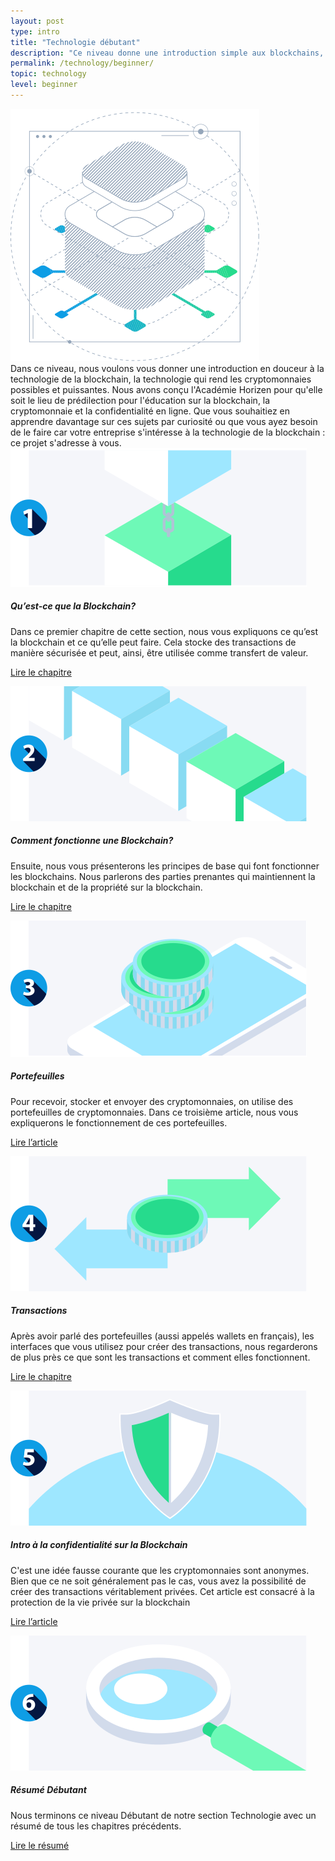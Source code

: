 ```yaml
---
layout: post
type: intro
title: "Technologie débutant"
description: "Ce niveau donne une introduction simple aux blockchains, la technologie qui rend les cryptomonnaies possibles."
permalink: /technology/beginner/
topic: technology
level: beginner
---
```


<div class="row mb-3">
    <div class="col-md-3">
        <img src="/assets/img/icons/topics/technology-blueprint.svg" alt="Horizen technology blueprint" class="lead-icon"/>
    </div>
    <div class="col-md-9 lead">
        Dans ce niveau, nous voulons vous donner une introduction en douceur à la technologie de la blockchain, la technologie qui rend les cryptomonnaies possibles et puissantes. Nous avons conçu l'Académie Horizen pour qu'elle soit le lieu de prédilection pour l'éducation sur la blockchain, la cryptomonnaie et la confidentialité en ligne. Que vous souhaitiez en apprendre davantage sur ces sujets par curiosité ou que vous ayez besoin de le faire car votre entreprise s'intéresse à la technologie de la blockchain : ce projet s'adresse à vous.
    </div>
</div>


<div class="row mt-5">
    <div class="col-md-3">
        <a href="{{ site.baseurl }}{% post_url /technology/beginner/2020-01-01-what-is-a-blockchain %}">
            <img src="/assets/post_files/technology/beginner/intro/what_is_a_blockchain.svg" alt="Qu’est-ce que la Blockchain?" />
        </a>
    </div>
    <div class="col-md-9">
        <h5 class="intro-article-title">Qu’est-ce que la Blockchain?</h5>
        <p class="mb-1">
            Dans ce premier chapitre de cette section, nous vous expliquons ce qu’est la blockchain et ce qu’elle peut faire. Cela stocke des transactions de manière sécurisée et peut, ainsi, être utilisée comme transfert de valeur.
        </p>
        <p class="mb-0">
            <a class="font-weight-bold" href="{{ site.baseurl }}{% post_url /technology/beginner/2020-01-01-what-is-a-blockchain %}">Lire le chapitre</a>
        </p>
    </div>
</div>

<div class="row mt-5">
    <div class="col-md-3">
        <a href="{{ site.baseurl }}{% post_url /technology/beginner/2020-02-01-how-does-a-blockchain-work %}">
            <img src="/assets/post_files/technology/beginner/intro/how_does_a_blockchain_work.svg" alt="Comment fonctionne une Blockchain?" />
        </a>
    </div>
    <div class="col-md-9">
        <h5 class="intro-article-title">Comment fonctionne une Blockchain?</h5>
        <p class="mb-1">
            Ensuite, nous vous présenterons les principes de base qui font fonctionner les blockchains. Nous parlerons des parties prenantes qui maintiennent la blockchain et de la propriété sur la blockchain.
        </p>
        <p class="mb-0">
            <a class="font-weight-bold" href="{{ site.baseurl }}{% post_url /technology/beginner/2020-02-01-how-does-a-blockchain-work %}">Lire le chapitre</a>
        </p>
    </div>
</div>

<div class="row mt-5">
    <div class="col-md-3">
        <a href="{{ site.baseurl }}{% post_url /technology/beginner/2020-03-01-wallets %}">
            <img src="/assets/post_files/technology/beginner/intro/wallets.svg" alt="Portefeuilles" />
        </a>
    </div>
    <div class="col-md-9">
        <h5 class="intro-article-title">Portefeuilles</h5>
        <p class="mb-1">
            Pour recevoir, stocker et envoyer des cryptomonnaies, on utilise des portefeuilles de cryptomonnaies. Dans ce troisième article, nous vous expliquerons le fonctionnement de ces portefeuilles.
        </p>
        <p class="mb-0">
            <a class="font-weight-bold" href="{{ site.baseurl }}{% post_url /technology/beginner/2020-03-01-wallets %}">Lire l’article</a>
        </p>
    </div>
</div>

<div class="row mt-5">
    <div class="col-md-3">
        <a href="{{ site.baseurl }}{% post_url /technology/beginner/2020-04-01-transactions %}">
            <img src="/assets/post_files/technology/beginner/intro/transactions.svg" alt="Transactions" />
        </a>
    </div>
    <div class="col-md-9">
        <h5 class="intro-article-title">Transactions</h5>
        <p class="mb-1">
            Après avoir parlé des portefeuilles (aussi appelés wallets en français), les interfaces que vous utilisez pour créer des transactions, nous regarderons de plus près ce que sont les transactions et comment elles fonctionnent.
        </p>
        <p class="mb-0">
            <a class="font-weight-bold" href="{{ site.baseurl }}{% post_url /technology/beginner/2020-04-01-transactions %}">Lire le chapitre</a>
        </p>
    </div>
</div>

<div class="row mt-5">
    <div class="col-md-3">
        <a href="{{ site.baseurl }}{% post_url /technology/beginner/2020-05-01-privacy-on-the-blockchain %}">
            <img src="/assets/post_files/technology/beginner/intro/privacy.svg" alt="Intro à la confidentialité sur la Blockchain" />
        </a>
    </div>
    <div class="col-md-9">
        <h5 class="intro-article-title">Intro à la confidentialité sur la Blockchain</h5>
        <p class="mb-1">
            C'est une idée fausse courante que les cryptomonnaies sont anonymes. Bien que ce ne soit généralement pas le cas, vous avez la possibilité de créer des transactions véritablement privées. Cet article est consacré à la protection de la vie privée sur la blockchain
        </p>
        <p class="mb-0">
            <a class="font-weight-bold" href="{{ site.baseurl }}{% post_url /technology/beginner/2020-05-01-privacy-on-the-blockchain %}">Lire l’article</a>
        </p>
    </div>
</div>

<div class="row mt-5">
    <div class="col-md-3">
        <a href="{{ site.baseurl }}{% post_url /technology/beginner/2020-06-01-summary-beginner-level %}">
            <img src="/assets/post_files/technology/beginner/intro/summary.svg" alt="Résumé Débutant" />
        </a>
    </div>
    <div class="col-md-9">
        <h5 class="intro-article-title">Résumé Débutant</h5>
        <p class="mb-1">
            Nous terminons ce niveau Débutant de notre section Technologie avec un résumé de tous les chapitres précédents.
        </p>
        <p class="mb-0">
            <a class="font-weight-bold" href="{{ site.baseurl }}{% post_url /technology/beginner/2020-06-01-summary-beginner-level %}">Lire le résumé</a>
        </p>
    </div>
</div>
